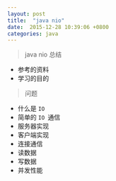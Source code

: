```yaml
---
layout: post
title:  "java nio"
date:  2015-12-28 10:39:06 +0800
categories: java
---
```



> java nio 总结

- 参考的资料
- 学习的目的


> 问题

 
- 什么是 `IO`
- 简单的 `IO `通信
- 服务器实现
- 客户端实现
- 连接通信
- 读数据
- 写数据
- 并发性能




